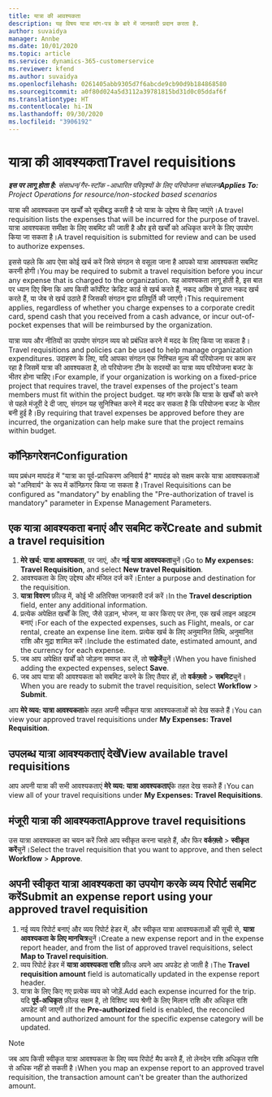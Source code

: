 ```yaml
---
title: यात्रा की आवश्यकता
description: यह विषय यात्रा मांग-पत्र के बारे में जानकारी प्रदान करता है.
author: suvaidya
manager: Annbe
ms.date: 10/01/2020
ms.topic: article
ms.service: dynamics-365-customerservice
ms.reviewer: kfend
ms.author: suvaidya
ms.openlocfilehash: 0261405abb9305d7f6abcde9cb90d9b184868580
ms.sourcegitcommit: a0f80d024a5d3112a39781815bd31d0c05ddaf6f
ms.translationtype: HT
ms.contentlocale: hi-IN
ms.lasthandoff: 09/30/2020
ms.locfileid: "3906192"
---
```

# <a name="travel-requisitions"></a><span data-ttu-id="811b4-103">यात्रा की आवश्यकता</span><span class="sxs-lookup"><span data-stu-id="811b4-103">Travel requisitions</span></span>

<span data-ttu-id="811b4-104">_**इस पर लागू होता है:** संसाधन/गैर-स्टॉक -आधारित परिदृश्यों के लिए परियोजना संचालन_</span><span class="sxs-lookup"><span data-stu-id="811b4-104">_**Applies To:** Project Operations for resource/non-stocked based scenarios_</span></span>

<span data-ttu-id="811b4-105">यात्रा की आवश्यकता उन खर्चों को सूचीबद्ध करती है जो यात्रा के उद्देश्य से किए जाएंगे।</span><span class="sxs-lookup"><span data-stu-id="811b4-105">A travel requisition lists the expenses that will be incurred for the purpose of travel.</span></span> <span data-ttu-id="811b4-106">यात्रा आवश्यकता समीक्षा के लिए सबमिट की जाती है और इसे खर्चों को अधिकृत करने के लिए उपयोग किया जा सकता है।</span><span class="sxs-lookup"><span data-stu-id="811b4-106">A travel requisition is submitted for review and can be used to authorize expenses.</span></span>

<span data-ttu-id="811b4-107">इससे पहले कि आप ऐसा कोई खर्च करें जिसे संगठन से वसूला जाना है आपको यात्रा आवश्यकता सबमिट करनी होगी।</span><span class="sxs-lookup"><span data-stu-id="811b4-107">You may be required to submit a travel requisition before you incur any expense that is charged to the organization.</span></span> <span data-ttu-id="811b4-108">यह आवश्यकता लागू होती है, इस बात पर ध्यान दिए बिना कि आप किसी कॉर्पोरेट क्रेडिट कार्ड से खर्च करते हैं, नकद अग्रिम से प्राप्त नकद खर्च करते हैं, या जेब से खर्च उठाते हैं जिसकी संगठन द्वारा प्रतिपूर्ति की जाएगी।</span><span class="sxs-lookup"><span data-stu-id="811b4-108">This requirement applies, regardless of whether you charge expenses to a corporate credit card, spend cash that you received from a cash advance, or incur out-of-pocket expenses that will be reimbursed by the organization.</span></span>

<span data-ttu-id="811b4-109">यात्रा व्यय और नीतियों का उपयोग संगठन व्यय को प्रबंधित करने में मदद के लिए किया जा सकता है।</span><span class="sxs-lookup"><span data-stu-id="811b4-109">Travel requisitions and policies can be used to help manage organization expenditures.</span></span> <span data-ttu-id="811b4-110">उदाहरण के लिए, यदि आपका संगठन एक निश्चित मूल्य की परियोजना पर काम कर रहा है जिसमें यात्रा की आवश्यकता है, तो परियोजना टीम के सदस्यों का यात्रा व्यय परियोजना बजट के भीतर होना चाहिए।</span><span class="sxs-lookup"><span data-stu-id="811b4-110">For example, if your organization is working on a fixed-price project that requires travel, the travel expenses of the project's team members must fit within the project budget.</span></span> <span data-ttu-id="811b4-111">यह मांग करके कि यात्रा के खर्चों को करने से पहले मंजूरी दे दी जाए, संगठन यह सुनिश्चित करने में मदद कर सकता है कि परियोजना बजट के भीतर बनी हुई है।</span><span class="sxs-lookup"><span data-stu-id="811b4-111">By requiring that travel expenses be approved before they are incurred, the organization can help make sure that the project remains within budget.</span></span>

## <a name="configuration"></a><span data-ttu-id="811b4-112">कॉन्फ़िगरेशन</span><span class="sxs-lookup"><span data-stu-id="811b4-112">Configuration</span></span> 

<span data-ttu-id="811b4-113">व्यय प्रबंधन मापदंड में "यात्रा का पूर्व-प्राधिकरण अनिवार्य है" मापदंड को सक्षम करके यात्रा आवश्यकताओं को "अनिवार्य" के रूप में कॉन्फ़िगर किया जा सकता है।</span><span class="sxs-lookup"><span data-stu-id="811b4-113">Travel Requisitions can be configured as "mandatory" by enabling the "Pre-authorization of travel is mandatory" parameter in Expense Management Parameters.</span></span> 

## <a name="create-and-submit-a-travel-requisition"></a><span data-ttu-id="811b4-114">एक यात्रा आवश्यकता बनाएं और सबमिट करें</span><span class="sxs-lookup"><span data-stu-id="811b4-114">Create and submit a travel requisition</span></span>

1. <span data-ttu-id="811b4-115">**मेरे खर्च: यात्रा आवश्यकता**, पर जाएं, और **नई यात्रा आवश्यकता**चुनें।</span><span class="sxs-lookup"><span data-stu-id="811b4-115">Go to **My expenses: Travel Requisition**, and select **New travel Requisition**.</span></span>
2. <span data-ttu-id="811b4-116">आवश्यकता के लिए उद्देश्य और मंजिल दर्ज करें।</span><span class="sxs-lookup"><span data-stu-id="811b4-116">Enter a purpose and destination for the requisition.</span></span>
3. <span data-ttu-id="811b4-117">**यात्रा विवरण** फ़ील्ड में, कोई भी अतिरिक्त जानकारी दर्ज करें।</span><span class="sxs-lookup"><span data-stu-id="811b4-117">In the  **Travel description** field, enter any additional information.</span></span> 
4. <span data-ttu-id="811b4-118">प्रत्येक अपेक्षित खर्चों के लिए, जैसे उड़ान, भोजन, या कार किराए पर लेना, एक खर्च लाइन आइटम बनाएं।</span><span class="sxs-lookup"><span data-stu-id="811b4-118">For each of the expected expenses, such as Flight, meals, or car rental, create an expense line item.</span></span> <span data-ttu-id="811b4-119">प्रत्येक खर्च के लिए अनुमानित तिथि, अनुमानित राशि और मुद्रा शामिल करें।</span><span class="sxs-lookup"><span data-stu-id="811b4-119">Include the estimated date, estimated amount, and the currency for each expense.</span></span> 
5. <span data-ttu-id="811b4-120">जब आप अपेक्षित खर्चों को जोड़ना समाप्त कर लें, तो **सहेजें**चुनें।</span><span class="sxs-lookup"><span data-stu-id="811b4-120">When you have finished adding the expected expenses, select **Save**.</span></span>
6. <span data-ttu-id="811b4-121">जब आप यात्रा की आवश्यकता को सबमिट करने के लिए तैयार हों, तो **वर्कफ़्लो** > **सबमिट**चुनें।</span><span class="sxs-lookup"><span data-stu-id="811b4-121">When you are ready to submit the travel requisition, select **Workflow** > **Submit**.</span></span>

<span data-ttu-id="811b4-122">आप **मेरे व्यय: यात्रा आवश्यकता**के तहत अपनी स्वीकृत यात्रा आवश्यकताओं को देख सकते हैं।</span><span class="sxs-lookup"><span data-stu-id="811b4-122">You can view your approved travel requisitions under **My Expenses: Travel Requisition**.</span></span> 

## <a name="view-available-travel-requisitions"></a><span data-ttu-id="811b4-123">उपलब्ध यात्रा आवश्यकताएं देखें</span><span class="sxs-lookup"><span data-stu-id="811b4-123">View available travel requisitions</span></span>

<span data-ttu-id="811b4-124">आप अपनी यात्रा की सभी आवश्यकताएं **मेरे व्यय: यात्रा आवश्यकताएं**के तहत देख सकते हैं।</span><span class="sxs-lookup"><span data-stu-id="811b4-124">You can view all of your travel requisitions under **My Expenses: Travel Requisitions**.</span></span>

## <a name="approve-travel-requisitions"></a><span data-ttu-id="811b4-125">मंजूरी यात्रा की आवश्यकता</span><span class="sxs-lookup"><span data-stu-id="811b4-125">Approve travel requisitions</span></span>

<span data-ttu-id="811b4-126">उस यात्रा आवश्यकता का चयन करें जिसे आप स्वीकृत करना चाहते हैं, और फिर **वर्कफ़्लो** > **स्वीकृत करें**चुनें।</span><span class="sxs-lookup"><span data-stu-id="811b4-126">Select the travel requisition that you want to approve, and then select **Workflow** > **Approve**.</span></span>  

## <a name="submit-an-expense-report-using-your-approved-travel-requisition"></a><span data-ttu-id="811b4-127">अपनी स्वीकृत यात्रा आवश्यकता का उपयोग करके व्यय रिपोर्ट सबमिट करें</span><span class="sxs-lookup"><span data-stu-id="811b4-127">Submit an expense report using your approved travel requisition</span></span>

1. <span data-ttu-id="811b4-128">नई व्यय रिपोर्ट बनाएं और व्यय रिपोर्ट हेडर में, और स्वीकृत यात्रा आवश्यकताओं की सूची से, **यात्रा आवश्यकता के लिए मानचित्र**चुनें।</span><span class="sxs-lookup"><span data-stu-id="811b4-128">Create a new expense report and in the expense report header, and from the list of approved travel requisitions, select **Map to Travel requisition**.</span></span>
2. <span data-ttu-id="811b4-129">व्यय रिपोर्ट हेडर में **यात्रा आवश्यकता राशि** फ़ील्ड अपने आप अपडेट हो जाती है।</span><span class="sxs-lookup"><span data-stu-id="811b4-129">The **Travel requisition amount** field is automatically updated in the expense report header.</span></span>
3. <span data-ttu-id="811b4-130">यात्रा के लिए किए गए प्रत्येक व्यय को जोड़ें.</span><span class="sxs-lookup"><span data-stu-id="811b4-130">Add each expense incurred for the trip.</span></span> <span data-ttu-id="811b4-131">यदि **पूर्व-अधिकृत** फ़ील्ड सक्षम है, तो विशिष्ट व्यय श्रेणी के लिए मिलान राशि और अधिकृत राशि अपडेट की जाएगी।</span><span class="sxs-lookup"><span data-stu-id="811b4-131">If the **Pre-authorized** field is enabled, the reconciled amount and authorized amount for the specific expense category will be updated.</span></span>

> [!NOTE]
> <span data-ttu-id="811b4-132">जब आप किसी स्वीकृत यात्रा आवश्यकता के लिए व्यय रिपोर्ट मैप करते हैं, तो लेनदेन राशि अधिकृत राशि से अधिक नहीं हो सकती है।</span><span class="sxs-lookup"><span data-stu-id="811b4-132">When you map an expense report to an approved travel requisition, the transaction amount can't be greater than the authorized amount.</span></span> 
